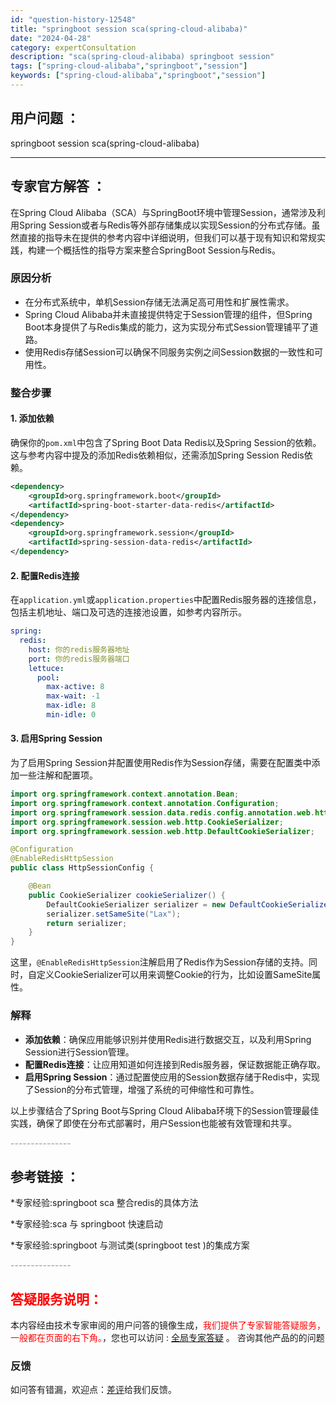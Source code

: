 ```yaml
---
id: "question-history-12548"
title: "springboot session sca(spring-cloud-alibaba)"
date: "2024-04-28"
category: expertConsultation
description: "sca(spring-cloud-alibaba) springboot session"
tags: ["spring-cloud-alibaba","springboot","session"]
keywords: ["spring-cloud-alibaba","springboot","session"]
---
```


## 用户问题 ： 
 springboot session sca(spring-cloud-alibaba) 

---------------
## 专家官方解答 ：

在Spring Cloud Alibaba（SCA）与SpringBoot环境中管理Session，通常涉及利用Spring Session或者与Redis等外部存储集成以实现Session的分布式存储。虽然直接的指导未在提供的参考内容中详细说明，但我们可以基于现有知识和常规实践，构建一个概括性的指导方案来整合SpringBoot Session与Redis。

### 原因分析
- 在分布式系统中，单机Session存储无法满足高可用性和扩展性需求。
- Spring Cloud Alibaba并未直接提供特定于Session管理的组件，但Spring Boot本身提供了与Redis集成的能力，这为实现分布式Session管理铺平了道路。
- 使用Redis存储Session可以确保不同服务实例之间Session数据的一致性和可用性。

### 整合步骤
#### 1. 添加依赖
确保你的`pom.xml`中包含了Spring Boot Data Redis以及Spring Session的依赖。这与参考内容中提及的添加Redis依赖相似，还需添加Spring Session Redis依赖。
```xml
<dependency>
    <groupId>org.springframework.boot</groupId>
    <artifactId>spring-boot-starter-data-redis</artifactId>
</dependency>
<dependency>
    <groupId>org.springframework.session</groupId>
    <artifactId>spring-session-data-redis</artifactId>
</dependency>
```

#### 2. 配置Redis连接
在`application.yml`或`application.properties`中配置Redis服务器的连接信息，包括主机地址、端口及可选的连接池设置，如参考内容所示。

```yaml
spring:
  redis:
    host: 你的redis服务器地址
    port: 你的redis服务器端口
    lettuce:
      pool:
        max-active: 8
        max-wait: -1
        max-idle: 8
        min-idle: 0
```

#### 3. 启用Spring Session
为了启用Spring Session并配置使用Redis作为Session存储，需要在配置类中添加一些注解和配置项。

```java
import org.springframework.context.annotation.Bean;
import org.springframework.context.annotation.Configuration;
import org.springframework.session.data.redis.config.annotation.web.http.EnableRedisHttpSession;
import org.springframework.session.web.http.CookieSerializer;
import org.springframework.session.web.http.DefaultCookieSerializer;

@Configuration
@EnableRedisHttpSession
public class HttpSessionConfig {

    @Bean
    public CookieSerializer cookieSerializer() {
        DefaultCookieSerializer serializer = new DefaultCookieSerializer();
        serializer.setSameSite("Lax");
        return serializer;
    }
}
```
这里，`@EnableRedisHttpSession`注解启用了Redis作为Session存储的支持。同时，自定义CookieSerializer可以用来调整Cookie的行为，比如设置SameSite属性。

### 解释
- **添加依赖**：确保应用能够识别并使用Redis进行数据交互，以及利用Spring Session进行Session管理。
- **配置Redis连接**：让应用知道如何连接到Redis服务器，保证数据能正确存取。
- **启用Spring Session**：通过配置使应用的Session数据存储于Redis中，实现了Session的分布式管理，增强了系统的可伸缩性和可靠性。

以上步骤结合了Spring Boot与Spring Cloud Alibaba环境下的Session管理最佳实践，确保了即使在分布式部署时，用户Session也能被有效管理和共享。


<font color="#949494">---------------</font> 


## 参考链接 ：

*专家经验:springboot sca 整合redis的具体方法 
 
 *专家经验:sca 与 springboot 快速启动 
 
 *专家经验:springboot 与测试类(springboot test )的集成方案 


 <font color="#949494">---------------</font> 
 


## <font color="#FF0000">答疑服务说明：</font> 

本内容经由技术专家审阅的用户问答的镜像生成，<font color="#FF0000">我们提供了专家智能答疑服务，一般都在页面的右下角。</font>，您也可以访问 : [全局专家答疑](https://opensource.alibaba.com/chatBot) 。 咨询其他产品的的问题

### 反馈
如问答有错漏，欢迎点：[差评](https://ai.nacos.io/user/feedbackByEnhancerGradePOJOID?enhancerGradePOJOId=12641)给我们反馈。
